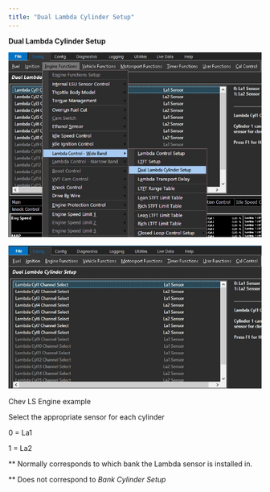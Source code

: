 ```yaml
---
title: "Dual Lambda Cylinder Setup"
---
```


**Dual Lambda Cylinder Setup**


![Image](</img/Dual lambda.jpg>)


![Image](</img/Dual lambda LS engine example.jpg>)

Chev LS Engine example



Select the appropriate sensor for each cylinder&nbsp;

&#48; = La1

&#49; = La2

\*\* Normally corresponds to which bank the Lambda sensor is installed in.&nbsp;


\*\* Does not correspond to *Bank Cylinder Setup*


